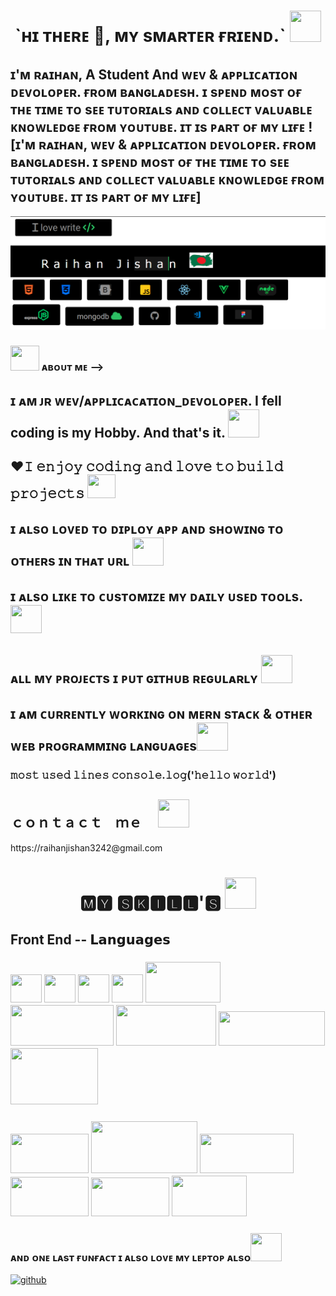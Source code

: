 <h1 align="center"> `ʜɪ ᴛʜᴇʀᴇ 👋, ᴍʏ sᴍᴀʀᴛᴇʀ  ғʀɪᴇɴᴅ.` <img src="https://cdn-icons-png.flaticon.com/128/689/689392.png" width="50" height="50"/></h1>
<h2 align="left">  ɪ'ᴍ ʀᴀɪʜᴀɴ, A Student  And ᴡᴇᴠ & ᴀᴘᴘʟɪᴄᴀᴛɪᴏɴ ᴅᴇᴠᴏʟᴏᴘᴇʀ. ғʀᴏᴍ ʙᴀɴɢʟᴀᴅᴇsʜ. ɪ sᴘᴇɴᴅ ᴍᴏsᴛ ᴏғ ᴛʜᴇ ᴛɪᴍᴇ ᴛᴏ sᴇᴇ ᴛᴜᴛᴏʀɪᴀʟs ᴀɴᴅ ᴄᴏʟʟᴇᴄᴛ ᴠᴀʟᴜᴀʙʟᴇ ᴋɴᴏᴡʟᴇᴅɢᴇ ғʀᴏᴍ ʏᴏᴜᴛᴜʙᴇ. ɪᴛ ɪs ᴘᴀʀᴛ ᴏғ ᴍʏ ʟɪғᴇ ![ɪ'ᴍ ʀᴀɪʜᴀɴ, ᴡᴇᴠ & ᴀᴘᴘʟɪᴄᴀᴛɪᴏɴ ᴅᴇᴠᴏʟᴏᴘᴇʀ. ғʀᴏᴍ ʙᴀɴɢʟᴀᴅᴇsʜ. ɪ sᴘᴇɴᴅ ᴍᴏsᴛ ᴏғ ᴛʜᴇ ᴛɪᴍᴇ ᴛᴏ sᴇᴇ ᴛᴜᴛᴏʀɪᴀʟs ᴀɴᴅ ᴄᴏʟʟᴇᴄᴛ ᴠᴀʟᴜᴀʙʟᴇ ᴋɴᴏᴡʟᴇᴅɢᴇ ғʀᴏᴍ ʏᴏᴜᴛᴜʙᴇ. ɪᴛ ɪs ᴘᴀʀᴛ ᴏғ ᴍʏ ʟɪғᴇ]
</h2>
<img src="https://raw.githubusercontent.com/raihan-jishan/Github-cover-photo/main/Screenshot%20(125).png"   />
<h3><img src="https://cdn-icons-png.flaticon.com/128/8174/8174948.png" width="46" height="40" /> ᴀʙᴏᴜᴛ ᴍᴇ --> </h3>
<h2>ɪ ᴀᴍ ᴊʀ ᴡᴇᴠ/ᴀᴘᴘʟɪᴄᴀᴄᴀᴛɪᴏɴ_ᴅᴇᴠᴏʟᴏᴘᴇʀ. I fell coding is my Hobby. And  that's it.
<img src="https://cdn-icons-png.flaticon.com/128/5813/5813665.png" width="50" height="45"/> </h2>
<h2> ❤𝙸 𝚎𝚗𝚓𝚘𝚢 𝚌𝚘𝚍𝚒𝚗𝚐 𝚊𝚗𝚍 𝚕𝚘𝚟𝚎 𝚝𝚘 𝚋𝚞𝚒𝚕𝚍 𝚙𝚛𝚘𝚓𝚎𝚌𝚝𝚜 <img src="https://cdn-icons-png.flaticon.com/128/5813/5813766.png" width="45" height="38" />  </h2>
<h2> ɪ ᴀʟsᴏ ʟᴏᴠᴇᴅ ᴛᴏ ᴅɪᴘʟᴏʏ ᴀᴘᴘ ᴀɴᴅ sʜᴏᴡɪɴɢ ᴛᴏ ᴏᴛʜᴇʀs ɪɴ ᴛʜᴀᴛ ᴜʀʟ <img src="https://cdn-icons-png.flaticon.com/128/2351/2351362.png" width="50" height="45"/></h2>
<h2>ɪ ᴀʟsᴏ ʟɪᴋᴇ ᴛᴏ ᴄᴜsᴛᴏᴍɪᴢᴇ ᴍʏ ᴅᴀɪʟʏ ᴜsᴇᴅ ᴛᴏᴏʟs. <img src="https://cdn-icons-png.flaticon.com/128/4067/4067628.png" width="50" height="45" /></h2>
<h2>ᴀʟʟ ᴍʏ ᴘʀᴏᴊᴇᴄᴛs ɪ ᴘᴜᴛ ɢɪᴛʜᴜʙ ʀᴇɢᴜʟᴀʀʟʏ <img src="https://t4.ftcdn.net/jpg/02/50/30/59/240_F_250305943_sDC6la1N1fDl3bLgfLxOkQwItIodsdMb.jpg" width="50" height="45"/></h2>
<h2>  ɪ ᴀᴍ ᴄᴜʀʀᴇɴᴛʟʏ ᴡᴏʀᴋɪɴɢ ᴏɴ ᴍᴇʀɴ sᴛᴀᴄᴋ & ᴏᴛʜᴇʀ ᴡᴇʙ ᴘʀᴏɢʀᴀᴍᴍɪɴɢ ʟᴀɴɢᴜᴀɢᴇs<img src="https://cdn-icons-png.flaticon.com/128/2408/2408274.png" width="50" height="45" /></h2>
<h3>𝚖𝚘𝚜𝚝 𝚞𝚜𝚎𝚍 𝚕𝚒𝚗𝚎𝚜 𝚌𝚘𝚗𝚜𝚘𝚕𝚎.𝚕𝚘𝚐('𝚑𝚎𝚕𝚕𝚘 𝚠𝚘𝚛𝚕𝚍')</h3>
<h2>ｃｏｎｔａｃｔ　ｍｅ　 <img src="https://cdn-icons-png.flaticon.com/128/5809/5809295.png" width="50" height="45" /></h2>
https://raihanjishan3242@gmail.com 
<h1 align="center">🅼🆈 🆂🅺🅸🅻🅻'🆂 <img src="https://cdn-icons-png.flaticon.com/128/7163/7163935.png" width="50" height="50" /> </h1>
<h2 align="left">Front End -- 𝗟𝗮𝗻𝗴𝘂𝗮𝗴𝗲𝘀 </h2>
<h3><img src="https://t4.ftcdn.net/jpg/04/18/60/19/240_F_418601991_Jvt0aZrBDxgbd5EJR1UyKXHvO9Q1mSBw.jpg" width="50" height="45" />  <img src="https://cdn-icons-png.flaticon.com/128/5968/5968242.png" width="50" height="45" /> <img src="https://cdn-icons-png.flaticon.com/128/5968/5968292.png" width="50" height="45" />
<img src="https://cdn-icons-png.flaticon.com/128/5968/5968672.png" width="50" height="45" /> 

 
 <img src="https://th.bing.com/th/id/OIP.0rHhkJGjUw37i-wGtakm3AHaHa?w=146&h=180&c=7&r=0&o=5&pid=1.7"  width="120" height="65" /> 
<img src="https://th.bing.com/th/id/OIP.csWCtvv-ln1Y-EjFgOmregHaCe?w=327&h=116&c=7&r=0&o=5&pid=1.7"  width="165" height="65"  /> 
 <img src="https://www.bing.com/th?id=OIP.y34TPDIE-YiB6SdaEjT8vgHaEK&w=333&h=187&c=8&rs=1&qlt=90&o=6&pid=3.1&rm=2" width="160" height="65" /> 
 <img src="https://th.bing.com/th/id/OIP.VlUJykgkLTpmgjWaIROQLAHaA7?pid=ImgDet&rs=1"  width="170" height="55" />
  <img src="https://encrypted-tbn0.gstatic.com/images?q=tbn:ANd9GcSvrdWxPevxCaE38fj-8X0MDtFhKH_kgmLh03D9Mp0QGA&s"  width="140" height="90"  />
 </h3>
 
 
 <h3>
 <img src="https://howtogeek.com/wp-content/uploads/csit/2019/07/9608c9ff.png?height=200p&trim=2,2,2,2&crop=16:9" width="125" height="63" /> 
 <img src="https://encrypted-tbn0.gstatic.com/images?q=tbn:ANd9GcS6gTnjSSaadPQ8-Nk6lg0-mgmkJsNf_N2CkQ&usqp=CAU" width="170" height="83"/>
 <img src="https://www.bing.com/th?id=OIP.OrjCKmou1jT4It5so5gvOAHaEh&w=319&h=195&c=8&rs=1&qlt=90&o=6&pid=3.1&rm=2" width="150" height="63" />
 <img src="https://www.bing.com/th?id=OIP.uKcXMiwIIUy4xkgtEto6kAAAAA&w=328&h=176&c=8&rs=1&qlt=90&o=6&pid=3.1&rm=2" width="125" height="63" />
 <img src="https://th.bing.com/th/id/OIP.pM4to_0FcQy6Re3DejMVoQHaDn?w=301&h=170&c=7&r=0&o=5&pid=1.7" width="125" height="62" />
 <img src="https://media.istockphoto.com/id/1317706831/photo/api-application-programming-interface-software-development-tool-business-modern-technology.jpg?b=1&s=170667a&w=0&k=20&c=sWrx7lGvWwW_L-Our1zhAS7-QavrGXar7LCQc7_Cp2M=" width="120" height="65" /> 
 </h3>












<h3>ᴀɴᴅ ᴏɴᴇ ʟᴀsᴛ ғᴜɴғᴀᴄᴛ ɪ ᴀʟsᴏ ʟᴏᴠᴇ ᴍʏ ʟᴇᴘᴛᴏᴘ ᴀʟsᴏ<img src="https://cdn-icons-png.flaticon.com/128/7626/7626740.png" width="50" height="45" /> </h3>


[<img src='https://cdn.jsdelivr.net/npm/simple-icons@3.0.1/icons/github.svg' alt='github' height='40'>](https://github.com/https://github.com/raihan-jishan)  



<!---
raihan-jishan/raihan-jishan is a ✨ special ✨ repository because its `README.md` (this file) appears on your GitHub profile.
You can click the Preview link to take a look at your changes.
--->
